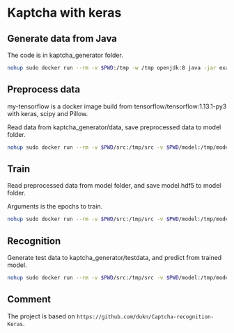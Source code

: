 # Kaptcha with keras

## Generate data from Java

The code is in kaptcha_generator folder.

```bash
nohup sudo docker run --rm -v $PWD:/tmp -w /tmp openjdk:8 java -jar example-1.0-SNAPSHOT-spring-boot.jar 100000 /tmp/data &
```

## Preprocess data

my-tensorflow is a docker image build from tensorflow/tensorflow:1.13.1-py3 with keras, scipy and Pillow.

Read data from kaptcha_generator/data, save preprocessed data to model folder.

```bash
nohup sudo docker run --rm -v $PWD/src:/tmp/src -v $PWD/model:/tmp/model -v ~/Developer/Java/kaptcha/data:/tmp/data  -w /tmp my-tensorflow python -u src/Preprocessing.py 100000 > Preprocessing.out 2>&1 &
```

## Train

Read preprocessed data from model folder, and save model.hdf5 to model folder.

Arguments is the epochs to train.

```bash
nohup sudo docker run --rm -v $PWD/src:/tmp/src -v $PWD/model:/tmp/model  -v ~/tensorboard:/tmp/tensorboard -w /tmp my-tensorflow python -u src/Train.py 1000 > train.out 2>&1 &
```

## Recognition

Generate test data to kaptcha_generator/testdata, and predict from trained model.

```bash
nohup sudo docker run --rm -v $PWD/src:/tmp/src -v $PWD/model:/tmp/model  -v ~/Developer/Java/kaptcha/testdata:/tmp/testdata -w /tmp my-tensorflow python -u src/Recognition.py 100 > recognition.out 2>&1 &
```

## Comment

The project is based on `https://github.com/dukn/Captcha-recognition-Keras`.